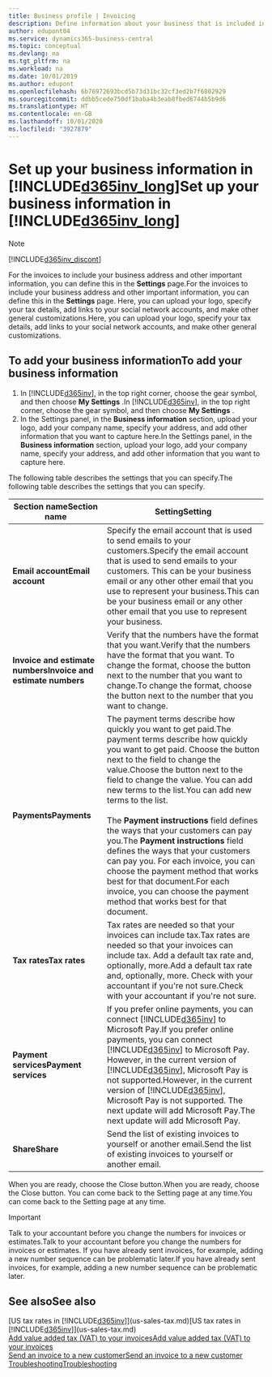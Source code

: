 ```yaml
---
title: Business profile | Invoicing
description: Define information about your business that is included in your invoices, such as your logo and company address.
author: edupont04
ms.service: dynamics365-business-central
ms.topic: conceptual
ms.devlang: na
ms.tgt_pltfrm: na
ms.workload: na
ms.date: 10/01/2019
ms.author: edupont
ms.openlocfilehash: 6b76972693bcd5b73d31bc32cf3ed2b7f6802929
ms.sourcegitcommit: ddbb5cede750df1baba4b3eab8fbed6744b5b9d6
ms.translationtype: HT
ms.contentlocale: en-GB
ms.lasthandoff: 10/01/2020
ms.locfileid: "3927879"
---
```

# <a name="set-up-your-business-information-in-d365inv_long"></a><span data-ttu-id="180fd-103">Set up your business information in [!INCLUDE[d365inv_long](includes/d365inv_long.md)]</span><span class="sxs-lookup"><span data-stu-id="180fd-103">Set up your business information in [!INCLUDE[d365inv_long](includes/d365inv_long.md)]</span></span>
> [!Note]
> [!INCLUDE[d365inv_discont](includes/d365inv_discont.md)]

<span data-ttu-id="180fd-104">For the invoices to include your business address and other important information, you can define this in the **Settings** page.</span><span class="sxs-lookup"><span data-stu-id="180fd-104">For the invoices to include your business address and other important information, you can define this in the **Settings** page.</span></span> <span data-ttu-id="180fd-105">Here, you can upload your logo, specify your tax details, add links to your social network accounts, and make other general customizations.</span><span class="sxs-lookup"><span data-stu-id="180fd-105">Here, you can upload your logo, specify your tax details, add links to your social network accounts, and make other general customizations.</span></span>  

## <a name="to-add-your-business-information"></a><span data-ttu-id="180fd-106">To add your business information</span><span class="sxs-lookup"><span data-stu-id="180fd-106">To add your business information</span></span>

1. <span data-ttu-id="180fd-107">In [!INCLUDE[d365inv](includes/d365inv.md)], in the top right corner, choose the gear symbol, and then choose **My Settings** .</span><span class="sxs-lookup"><span data-stu-id="180fd-107">In [!INCLUDE[d365inv](includes/d365inv.md)], in the top right corner, choose the gear symbol, and then choose **My Settings** .</span></span>  
2. <span data-ttu-id="180fd-108">In the Settings panel, in the **Business information** section, upload your logo, add your company name, specify your address, and add other information that you want to capture here.</span><span class="sxs-lookup"><span data-stu-id="180fd-108">In the Settings panel, in the **Business information** section, upload your logo, add your company name, specify your address, and add other information that you want to capture here.</span></span>  

<span data-ttu-id="180fd-109">The following table describes the settings that you can specify.</span><span class="sxs-lookup"><span data-stu-id="180fd-109">The following table describes the settings that you can specify.</span></span>  


|<span data-ttu-id="180fd-110">Section name</span><span class="sxs-lookup"><span data-stu-id="180fd-110">Section name</span></span>  |<span data-ttu-id="180fd-111">Setting</span><span class="sxs-lookup"><span data-stu-id="180fd-111">Setting</span></span>  |
|--------------|---------|
|<span data-ttu-id="180fd-112">**Email account**</span><span class="sxs-lookup"><span data-stu-id="180fd-112">**Email account**</span></span>|<span data-ttu-id="180fd-113">Specify the email account that is used to send emails to your customers.</span><span class="sxs-lookup"><span data-stu-id="180fd-113">Specify the email account that is used to send emails to your customers.</span></span> <span data-ttu-id="180fd-114">This can be your business email or any other other email that you use to represent your business.</span><span class="sxs-lookup"><span data-stu-id="180fd-114">This can be your business email or any other other email that you use to represent your business.</span></span>|
|<span data-ttu-id="180fd-115">**Invoice and estimate numbers**</span><span class="sxs-lookup"><span data-stu-id="180fd-115">**Invoice and estimate numbers**</span></span>|<span data-ttu-id="180fd-116">Verify that the numbers have the format that you want.</span><span class="sxs-lookup"><span data-stu-id="180fd-116">Verify that the numbers have the format that you want.</span></span> <span data-ttu-id="180fd-117">To change the format, choose the button next to the number that you want to change.</span><span class="sxs-lookup"><span data-stu-id="180fd-117">To change the format, choose the button next to the number that you want to change.</span></span>|
|<span data-ttu-id="180fd-118">**Payments**</span><span class="sxs-lookup"><span data-stu-id="180fd-118">**Payments**</span></span>|<span data-ttu-id="180fd-119">The payment terms describe how quickly you want to get paid.</span><span class="sxs-lookup"><span data-stu-id="180fd-119">The payment terms describe how quickly you want to get paid.</span></span> <span data-ttu-id="180fd-120">Choose the button next to the field to change the value.</span><span class="sxs-lookup"><span data-stu-id="180fd-120">Choose the button next to the field to change the value.</span></span> <span data-ttu-id="180fd-121">You can add new terms to the list.</span><span class="sxs-lookup"><span data-stu-id="180fd-121">You can add new terms to the list.</span></span> </br> </br> <span data-ttu-id="180fd-122">The **Payment instructions** field defines the ways that your customers can pay you.</span><span class="sxs-lookup"><span data-stu-id="180fd-122">The **Payment instructions** field defines the ways that your customers can pay you.</span></span> <span data-ttu-id="180fd-123">For each invoice, you can choose the payment method that works best for that document.</span><span class="sxs-lookup"><span data-stu-id="180fd-123">For each invoice, you can choose the payment method that works best for that document.</span></span>|
|<span data-ttu-id="180fd-124">**Tax rates**</span><span class="sxs-lookup"><span data-stu-id="180fd-124">**Tax rates**</span></span>|<span data-ttu-id="180fd-125">Tax rates are needed so that your invoices can include tax.</span><span class="sxs-lookup"><span data-stu-id="180fd-125">Tax rates are needed so that your invoices can include tax.</span></span> <span data-ttu-id="180fd-126">Add a default tax rate and, optionally, more.</span><span class="sxs-lookup"><span data-stu-id="180fd-126">Add a default tax rate and, optionally, more.</span></span> <span data-ttu-id="180fd-127">Check with your accountant if you're not sure.</span><span class="sxs-lookup"><span data-stu-id="180fd-127">Check with your accountant if you're not sure.</span></span>|
|<span data-ttu-id="180fd-128">**Payment services**</span><span class="sxs-lookup"><span data-stu-id="180fd-128">**Payment services**</span></span>|<span data-ttu-id="180fd-129">If you prefer online payments, you can connect [!INCLUDE[d365inv](includes/d365inv.md)] to Microsoft Pay.</span><span class="sxs-lookup"><span data-stu-id="180fd-129">If you prefer online payments, you can connect [!INCLUDE[d365inv](includes/d365inv.md)] to Microsoft Pay.</span></span> <span data-ttu-id="180fd-130">However, in the current version of [!INCLUDE[d365inv](includes/d365inv.md)], Microsoft Pay is not supported.</span><span class="sxs-lookup"><span data-stu-id="180fd-130">However, in the current version of [!INCLUDE[d365inv](includes/d365inv.md)], Microsoft Pay is not supported.</span></span> <span data-ttu-id="180fd-131">The next update will add Microsoft Pay.</span><span class="sxs-lookup"><span data-stu-id="180fd-131">The next update will add Microsoft Pay.</span></span>|
|<span data-ttu-id="180fd-132">**Share**</span><span class="sxs-lookup"><span data-stu-id="180fd-132">**Share**</span></span>|<span data-ttu-id="180fd-133">Send the list of existing invoices to yourself or another email.</span><span class="sxs-lookup"><span data-stu-id="180fd-133">Send the list of existing invoices to yourself or another email.</span></span>|

<span data-ttu-id="180fd-134">When you are ready, choose the Close button.</span><span class="sxs-lookup"><span data-stu-id="180fd-134">When you are ready, choose the Close button.</span></span> <span data-ttu-id="180fd-135">You can come back to the Setting page at any time.</span><span class="sxs-lookup"><span data-stu-id="180fd-135">You can come back to the Setting page at any time.</span></span>  

> [!IMPORTANT]  
> <span data-ttu-id="180fd-136">Talk to your accountant before you change the numbers for invoices or estimates.</span><span class="sxs-lookup"><span data-stu-id="180fd-136">Talk to your accountant before you change the numbers for invoices or estimates.</span></span> <span data-ttu-id="180fd-137">If you have already sent invoices, for example, adding a new number sequence can be problematic later.</span><span class="sxs-lookup"><span data-stu-id="180fd-137">If you have already sent invoices, for example, adding a new number sequence can be problematic later.</span></span>  

## <a name="see-also"></a><span data-ttu-id="180fd-138">See also</span><span class="sxs-lookup"><span data-stu-id="180fd-138">See also</span></span>
<span data-ttu-id="180fd-139">[US tax rates in [!INCLUDE[d365inv](includes/d365inv.md)]](us-sales-tax.md)</span><span class="sxs-lookup"><span data-stu-id="180fd-139">[US tax rates in [!INCLUDE[d365inv](includes/d365inv.md)]](us-sales-tax.md)</span></span>  
[<span data-ttu-id="180fd-140">Add value added tax (VAT) to your invoices</span><span class="sxs-lookup"><span data-stu-id="180fd-140">Add value added tax (VAT) to your invoices</span></span>](add-vat.md)  
[<span data-ttu-id="180fd-141">Send an invoice to a new customer</span><span class="sxs-lookup"><span data-stu-id="180fd-141">Send an invoice to a new customer</span></span>](send-invoice.md)  
[<span data-ttu-id="180fd-142">Troubleshooting</span><span class="sxs-lookup"><span data-stu-id="180fd-142">Troubleshooting</span></span>](about-troubleshooting.md)  
